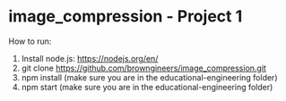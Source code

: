 # image_compression - Project 1 
How to run: 

1. Install node.js: https://nodejs.org/en/
2. git clone https://github.com/browngineers/image_compression.git
3. npm install (make sure you are in the educational-engineering folder)
4. npm start (make sure you are in the educational-engineering folder)

